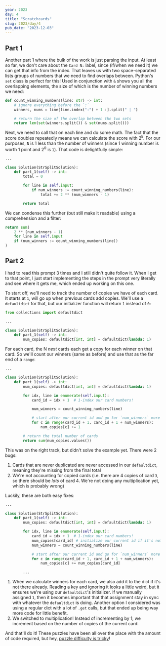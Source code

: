 ```yaml
---
year: 2023
day: 4
title: "Scratchcards"
slug: 2023/day/4
pub_date: "2023-12-03"
---
```


## Part 1

Another part 1 where the bulk of the work is just parsing the input. At least so far, we don't care about the `Card N:` label, since (if/when we need it) we can get that info from the index. That leaves us with two space-separated lists groups of numbers that we need to find overlaps between. Python's `set` class is perfect for this! Used in conjunction with `&` shows you all the overlapping elements, the size of which is the number of winning numbers we need:

```py
def count_winning_numbers(line: str) -> int:
    # ignore everything before the `:`
    winners, nums = line[line.index(":") + 1 :].split(" | ")

    # return the size of the overlap between the two sets
    return len(set(winners.split()) & set(nums.split()))
```

Next, we need to call that on each line and do some math. The fact that the score doubles repeatedly means we can calculate the score with 2<sup>`N`</sup>. For our purposes, `N` is 1 less than the number of winners (since 1 winning number is worth 1 point and 2<sup>0</sup> is `1`). That code is delightfully simple:

```py
...

class Solution(StrSplitSolution):
    def part_1(self) -> int:
        total = 0

        for line in self.input:
            if num_winners := count_winning_numbers(line):
                total += 2 ** (num_winners - 1)

        return total
```

We can condense this further (but still make it readable) using a comprehension and a filter:

```py
return sum(
    2 ** (num_winners - 1)
    for line in self.input
    if (num_winners := count_winning_numbers(line))
)
```

## Part 2

I had to read this prompt 3 times and I still didn't quite follow it. When I get to that point, I just start implementing the steps in the prompt very literally and see where it gets me, which ended up working on this one.

To start off, we'll need to track the number of copies we have of each card. It starts at `1`, will go up when previous cards add copies. We'll use a `defaultdict` for that, but our initializer function will return `1` instead of `0`:

```py
from collections import defaultdict

...

class Solution(StrSplitSolution):
    def part_1(self) -> int:
        num_copies: defaultdict[int, int] = defaultdict(lambda: 1)
```

For each card, the N _next_ cards each get a copy for each winner on that card. So we'll count our winners (same as before) and use that as the far end of a `range`:

```py
...

class Solution(StrSplitSolution):
    def part_1(self) -> int:
        num_copies: defaultdict[int, int] = defaultdict(lambda: 1)

        for idx, line in enumerate(self.input):
            card_id = idx + 1  # 1-index our card numbers!

            num_winners = count_winning_numbers(line)

            # start after our current id and go for `num_winners` more cards
            for c in range(card_id + 1, card_id + 1 + num_winners):
                num_copies[c] += 1

        # return the total number of cards
        return sum(num_copies.values())
```

This was on the right track, but didn't solve the example yet. There were 2 bugs:

1. Cards that are never duplicated are never accessed in our `defaultdict`, meaning they're missing from the final total
2. We're not accounting for copied cards (i.e. there are 4 copies of card `3`, so there should be _lots_ of card 4. We're not doing any multiplication yet, which is probably wrong)

Luckily, these are both easy fixes:

```py ins={9} ins="num_copies[card_id]"
...

class Solution(StrSplitSolution):
    def part_1(self) -> int:
        num_copies: defaultdict[int, int] = defaultdict(lambda: 1)

        for idx, line in enumerate(self.input):
            card_id = idx + 1  # 1-index our card numbers!
            num_copies[card_id] # initialize our current id if it's not there
            num_winners = count_winning_numbers(line)

            # start after our current id and go for `num_winners` more cards
            for c in range(card_id + 1, card_id + 1 + num_winners):
                num_copies[c] += num_copies[card_id]

        ...
```

1. When we calculate winners for each card, we also add it to the dict if it's not there already. Reading a key and ignoring it looks a little weird, but it ensures we're using our `defaultdict`'s initializer. If we manually assigned `1`, then it becomes important that that assignment stay in sync with whatever the `defaultdict` is doing. Another option I considered was using a regular dict with a lot of `.get` calls, but that ended up being way more code for little benefit.
2. We switched to multiplication! Instead of incrementing by 1, we increment based on the number of copies of the current card.

And that'll do it! These puzzles have been all over the place with the amount of code required, but hey, [puzzle difficulty is tricky](https://old.reddit.com/r/adventofcode/comments/7idn6k/question_why_does_the_difficulty_vary_so_much/dqy08tk/)!
